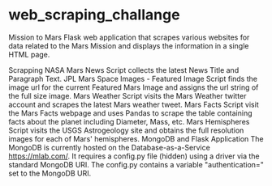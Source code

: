 # web_scraping_challange
Mission to Mars
Flask web application that scrapes various websites for data related to the Mars Mission and displays the information in a single HTML page.

Scrapping
NASA Mars News
Script collects the latest News Title and Paragraph Text.
JPL Mars Space Images - Featured Image
Script finds the image url for the current Featured Mars Image and assigns the url string of the full size image.
Mars Weather
Script visits the Mars Weather twitter account and scrapes the latest Mars weather tweet.
Mars Facts
Script visit the Mars Facts webpage and uses Pandas to scrape the table containing facts about the planet including Diameter, Mass, etc.
Mars Hemispheres
Script visits the USGS Astrogeology site and obtains the full resolution images for each of Mars' hemispheres.
MongoDB and Flask Application
The MongoDB is currently hosted on the Database-as-a-Service https://mlab.com/. It requires a config.py file (hidden) using a driver via the standard MongoDB URI. 
The config.py contains a variable "authentication=" set to the MongoDB URI.
